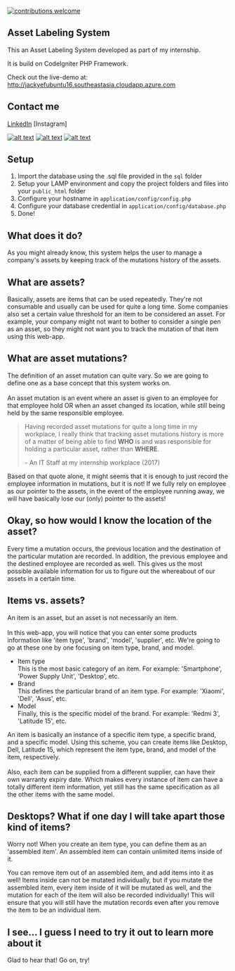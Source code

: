 [![contributions welcome](https://img.shields.io/badge/contributions-welcome-brightgreen.svg?style=flat)](https://github.com/dwyl/esta/issues)

Asset Labeling System
---
This an Asset Labeling System developed as part of my internship. 

It is build on CodeIgniter PHP Framework.

Check out the live-demo at: http://jackyefubuntu16.southeastasia.cloudapp.azure.com

Contact me
---
[LinkedIn](https://www.linkedin.com/in/jacky-efendi-094643a1/)
[Instagram]

[![alt text][2.1]][2]
[![alt text][3.1]][3]
[![alt text][6.1]][6]

[2]: http://www.facebook.com/zhouyongchao
[3]: https://plus.google.com/+JackyEfendi1
[6]: http://www.github.com/jackyef

[1.1]: http://i.imgur.com/tXSoThF.png (twitter icon with padding)
[2.1]: http://i.imgur.com/P3YfQoD.png (facebook icon with padding)
[3.1]: http://i.imgur.com/yCsTjba.png (google plus icon with padding)
[4.1]: http://i.imgur.com/YckIOms.png (tumblr icon with padding)
[5.1]: http://i.imgur.com/1AGmwO3.png (dribbble icon with padding)
[6.1]: http://i.imgur.com/0o48UoR.png (github icon with padding)

Setup
---
1. Import the database using the .sql file provided in the `sql` folder
2. Setup your LAMP environment and copy the project folders and files into your `public_html` folder
3. Configure your hostname in `application/config/config.php`
4. Configure your database credential in `application/config/database.php`
5. Done!

What does it do?
------------
As you might already know, this system helps the user to manage a company's assets by keeping track
of the mutations history of the assets.

What are assets?
----
Basically, assets are items that can be used repeatedly. They're not consumable and usually can be used
for quite a long time. Some companies also set a certain value threshold for an item to be considered
an asset. For example, your company might not want to bother to consider a single pen as an asset, so they
might not want you to track the mutation of that item using this web-app.

What are asset mutations?
---
The definition of an asset mutation can quite vary. So we are going to define one as a base concept
that this system works on.
<br/>
<br/>
An asset mutation is an event where an asset is given to an employee for that employee hold OR when an
asset changed its location, while still being held by the same responsible employee.

<span class="fa fa-2x fa-quote-left pull-left"></span>
>Having recorded asset mutations for quite a long time in my workplace, I really think that
>tracking asset mutations history is more of a matter of being able to find <strong>WHO</strong>
>is and was responsible for holding a particular asset, rather than <strong>WHERE</strong>.
><footer>- An IT Staff at my internship workplace (2017)</footer>

Based on that quote alone, it might seems that it is enough to just record the employee information in mutations,
but it is not! If we fully rely on employee as our pointer to the assets, in the event of the employee running away,
we will have basically lose our (only) pointer to the assets!

Okay, so how would I know the location of the asset?
---
Every time a mutation occurs, the previous location and the destination of the particular mutation
are recorded. In addition, the previous employee and the destined employee are recorded as well.
This gives us the most possible available information for us to figure out the whereabout of our
assets in a certain time.

Items vs. assets?
---
An item is an asset, but an asset is not necessarily an item.
<br/>
<br/>
In this web-app, you will notice that you can enter some products information like 'item type',
'brand', 'model', 'supplier', etc. We're going to go at these one by one focusing on item type, brand, and model.
<ul>
    <li>
        Item type
        <br/>
        This is the most basic category of an item. For example: 'Smartphone', 'Power Supply Unit', 'Desktop', etc.
    </li>
    <li>
        Brand
        <br/>
        This defines the particular brand of an item type. For example: 'Xiaomi', 'Dell', 'Asus', etc.
    </li>
    <li>
        Model
        <br/>
        Finally, this is the specific model of the brand. For example: 'Redmi 3', 'Latitude 15', etc.
    </li>
</ul>
An item is basically an instance of a specific item type, a specific brand, and a specific model.
Using this scheme, you can create items like Desktop, Dell, Latitude 15, which represent the item type, brand,
and model of the item, respectively.
<br/>
<br/>
Also, each item can be supplied from a different supplier, can have their own warranty expiry date. Which makes
every instance of item can have a totally different item information, yet still has the same specification as
all the other items with the same model.

Desktops? What if one day I will take apart those kind of items?
---
Worry not! When you create an item type, you can define them as an 'assembled item'.
An assembled item can contain unlimited items inside of it.

You can remove item out of an assembled item,
and add items into it as well! Items inside can not be mutated individually, but if you mutate
the assembled item, every item inside of it will be mutated as well, and the mutation for each
of the item will also be recorded individually! This will ensure that you will still have the
mutation records even after you remove the item to be an individual item.


I see... I guess I need to try it out to learn more about it
---
Glad to hear that! Go on, try!